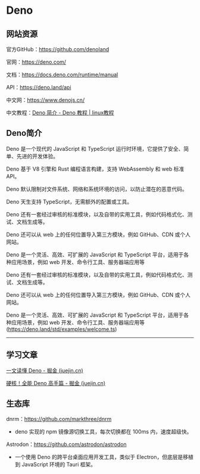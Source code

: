 # Deno

## 网站资源

官方GitHub：<https://github.com/denoland>

官网：<https://deno.com/>

文档：https://docs.deno.com/runtime/manual

API：https://deno.land/api

中文网：https://www.denojs.cn/

中文教程：[Deno 简介 - Deno 教程 | linux教程](https://linux265.com/course/deno-intro.html)

## Deno简介

Deno 是一个现代的 JavaScript 和 TypeScript 运行时环境，它提供了安全、简单、先进的开发体验。

Deno 基于 V8 引擎和 Rust 编程语言构建，支持 WebAssembly 和 web 标准 API。

Deno 默认限制对文件系统、网络和系统环境的访问，以防止潜在的恶意代码。

Deno 天生支持 TypeScript，无需额外的配置或工具。

Deno 还有一套经过审核的标准模块，以及自带的实用工具，例如代码格式化、测试、文档生成等。

Deno 还可以从 web 上的任何位置导入第三方模块，例如 GitHub、CDN 或个人网站。

Deno 是一个灵活、高效、可扩展的 JavaScript 和 TypeScript 平台，适用于各种应用场景，例如 web 开发、命令行工具、服务器端应用等

Deno 还有一套经过审核的标准模块，以及自带的实用工具，例如代码格式化、测试、文档生成等。

Deno 还可以从 web 上的任何位置导入第三方模块，例如 GitHub、CDN 或个人网站。

Deno 是一个灵活、高效、可扩展的 JavaScript 和 TypeScript 平台，适用于各种应用场景，例如 web 开发、命令行工具、服务器端应用等(https://deno.land/std/examples/welcome.ts)

---

## 学习文章

[一文读懂 Deno - 掘金 (juejin.cn)](https://juejin.cn/post/7126544389484052494)

[硬核！全能 Deno 高手篇 - 掘金 (juejin.cn)](https://juejin.cn/post/7128001813801861127)

## 生态库

dnrm：<https://github.com/markthree/dnrm>

- deno 实现的 npm 镜像源切换工具，每次切换都在 100ms 内，速度超级快。


Astrodon：<https://github.com/astrodon/astrodon>

- 一个使用 Deno 的跨平台桌面应用开发工具，类似于 Electron，但底层是移植到 JavaScript 环境的 Tauri 框架。



